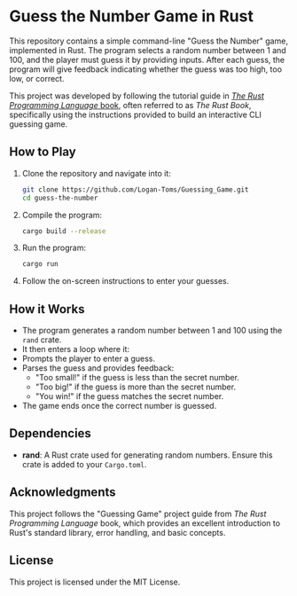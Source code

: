 # Guess the Number Game in Rust

This repository contains a simple command-line "Guess the Number" game, implemented in Rust. The program selects a random number between 1 and 100, and the player must guess it by providing inputs. After each guess, the program will give feedback indicating whether the guess was too high, too low, or correct.

This project was developed by following the tutorial guide in [*The Rust Programming Language* book](https://doc.rust-lang.org/book/), often referred to as *The Rust Book*, specifically using the instructions provided to build an interactive CLI guessing game.

## How to Play

1. Clone the repository and navigate into it:
   ```bash
   git clone https://github.com/Logan-Toms/Guessing_Game.git
   cd guess-the-number
   ```

2. Compile the program:
   ```bash
   cargo build --release
   ```

3. Run the program:
   ```bash
   cargo run
   ```

4. Follow the on-screen instructions to enter your guesses.

## How it Works

- The program generates a random number between 1 and 100 using the `rand` crate.
- It then enters a loop where it:
- Prompts the player to enter a guess.
- Parses the guess and provides feedback:
    - "Too small!" if the guess is less than the secret number.
    - "Too big!" if the guess is more than the secret number.
    - "You win!" if the guess matches the secret number.
- The game ends once the correct number is guessed.

## Dependencies

- **rand**: A Rust crate used for generating random numbers. Ensure this crate is added to your `Cargo.toml`.

## Acknowledgments

This project follows the "Guessing Game" project guide from *The Rust Programming Language* book, which provides an excellent introduction to Rust's standard library, error handling, and basic concepts.

## License

This project is licensed under the MIT License.